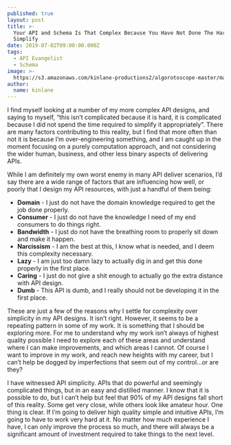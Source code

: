 ```yaml
---
published: true
layout: post
title: >-
  Your API and Schema Is That Complex Because You Have Not Done The Hard Work To
  Simplify
date: 2019-07-02T09:00:00.000Z
tags:
  - API Evangelist
  - Schema
image: >-
  https://s3.amazonaws.com/kinlane-productions2/algorotoscope-master/machine-road-machine-road-blue-circuit-3.jpg
author:
  name: kinlane
---
```

I find myself looking at a number of my more complex API designs, and saying to myself, “this isn’t complicated because it is hard, it is complicated because I did not spend the time required to simplify it appropriately”. There are many factors contributing to this reality, but I find that more often than not it is because I’m over-engineering something, and I am caught up in the moment focusing on a purely computation approach, and not considering the wider human, business, and other less binary aspects of delivering APIs.

While I am definitely my own worst enemy in many API deliver scenarios, I’d say there are a wide range of factors that are influencing how well, or poorly that I design my API resources, with just a handful of them being:

- **Domain** - I just do not have the domain knowledge required to get the job done properly.
- **Consumer** - I just do not have the knowledge I need of my end consumers to do things right.
- **Bandwidth** - I just do not have the breathing room to properly sit down and make it happen.
- **Narcissism** - I am the best at this, I know what is needed, and I deem this complexity necessary.
- **Lazy** - I am just too damn lazy to actually dig in and get this done properly in the first place.
- **Caring** - I just do not give a shit enough to actually go the extra distance with API design.
- **Dumb** - This API is dumb, and I really should not be developing it in the first place.

These are just a few of the reasons why I settle for complexity over simplicity in my API designs. It isn’t right. However, it seems to be a repeating pattern in some of my work. It is something that I should be exploring more. For me to understand why my work isn’t always of highest quality possible I need to explore each of these areas and understand where I can make improvements, and which areas I cannot. Of course I want to improve in my work, and reach new heights with my career, but I can’t help be dogged by imperfections that seem out of my control…or are they?

I have witnessed API simplicity. APIs that do powerful and seemingly complicated things, but in an easy and distilled manner. I know that it is possible to do, but I can’t help but feel that 90% of my API designs fall short of this reality. Some get very close, while others look like amateur hour. One thing is clear. If I’m going to deliver high quality simple and intuitive APIs, I’m going to have to work very hard at it. No matter how much experience I have, I can only improve the process so much, and there will always be a significant amount of investment required to take things to the next level.
